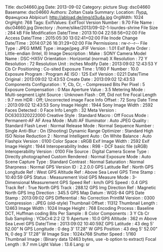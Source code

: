 Title: dsc04660.jpg
Date: 2013-09-02
Category: picture
Slug: dsc04660
Basename: dsc04660
Authors: Zoltan Csala
Summary:
Location: Лурд, Француска
Ablpicurl: http://abload.de/img/d3u4a.jpg
OrgWdth: 1024
OrgHght: 768
Tags:
ExifValues: ExifTool Version Number : 9.70
            File Name : dsc04660.jpg
            Directory : /home/slike/2013/09-02-1-lourdes-shrine
            File Size : 284 kB
            File Modification Date/Time : 2013:10:04 22:58:56+02:00
            File Access Date/Time : 2015:05:30 13:02:41+02:00
            File Inode Change Date/Time : 2014:07:26 16:31:29+02:00
            File Permissions : rw-r--r--
            File Type : JPEG
            MIME Type : image/jpeg
            JFIF Version : 1.01
            Exif Byte Order : Little-endian (Intel, II)
            Image Description :
            Make : SONY
            Camera Model Name : DSC-HX5V
            Orientation : Horizontal (normal)
            X Resolution : 72
            Y Resolution : 72
            Resolution Unit : inches
            Modify Date : 2013:09:02 12:43:53
            Y Cb Cr Positioning : Co-sited
            Exposure Time : 1/160
            F Number : 10.0
            Exposure Program : Program AE
            ISO : 125
            Exif Version : 0221
            Date/Time Original : 2013:09:02 12:43:53
            Create Date : 2013:09:02 12:43:53
            Components Configuration : Y, Cb, Cr, -
            Compressed Bits Per Pixel : 5
            Exposure Compensation : 0
            Max Aperture Value : 3.5
            Metering Mode : Multi-segment
            Light Source : Unknown
            Flash : Off, Did not fire
            Focal Length : 9.7 mm
            HDR : Off; Uncorrected image
            Face Info Offset : 72
            Sony Date Time : 2013:09:02 12:43:53
            Sony Image Height : 1944
            Sony Image Width : 2592
            Faces Detected : 0
            Face Info Length : 32
            Meta Version : DC6303320222000
            Creative Style : Standard
            Macro : Off
            Focus Mode : Permanent-AF
            AF Area Mode : Multi
            AF Illuminator : Auto
            JPEG Quality : Standard
            Flash Level : Normal
            Release Mode : Normal
            Sequence Number : Single
            Anti-Blur : On (Shooting)
            Dynamic Range Optimizer : Standard
            High ISO Noise Reduction 2 : Normal
            Intelligent Auto : On
            White Balance : Auto
            Flashpix Version : 0100
            Color Space : sRGB
            Exif Image Width : 2592
            Exif Image Height : 1944
            Interoperability Index : R98 - DCF basic file (sRGB)
            Interoperability Version : 0100
            File Source : Digital Camera
            Scene Type : Directly photographed
            Custom Rendered : Normal
            Exposure Mode : Auto
            Scene Capture Type : Standard
            Contrast : Normal
            Saturation : Normal
            Sharpness : Normal
            GPS Version ID : 2.2.0.0
            GPS Latitude Ref : North
            GPS Longitude Ref : West
            GPS Altitude Ref : Above Sea Level
            GPS Time Stamp : 10:40:59
            GPS Status : Measurement Void
            GPS Measure Mode : 3-Dimensional Measurement
            GPS Speed Ref : km/h
            GPS Speed : 0.4
            GPS Track Ref : True North
            GPS Track : 288.12
            GPS Img Direction Ref : Magnetic North
            GPS Img Direction : 345.5
            GPS Map Datum : WGS-84
            GPS Date Stamp : 2013:09:02
            GPS Differential : No Correction
            PrintIM Version : 0300
            Compression : JPEG (old-style)
            Thumbnail Offset : 11312
            Thumbnail Length : 12463
            Image Width : 1024
            Image Height : 768
            Encoding Process : Baseline DCT, Huffman coding
            Bits Per Sample : 8
            Color Components : 3
            Y Cb Cr Sub Sampling : YCbCr4:2:2 (2 1)
            Aperture : 10.0
            GPS Altitude : 362 m Above Sea Level
            GPS Date/Time : 2013:09:02 10:40:59Z
            GPS Latitude : 43 deg 5' 52.00" N
            GPS Longitude : 0 deg 3' 17.28" W
            GPS Position : 43 deg 5' 52.00" N, 0 deg 3' 17.28" W
            Image Size : 1024x768
            Shutter Speed : 1/160
            Thumbnail Image : (Binary data 12463 bytes, use -b option to extract)
            Focal Length : 9.7 mm
            Light Value : 13.6
Lang: sr

